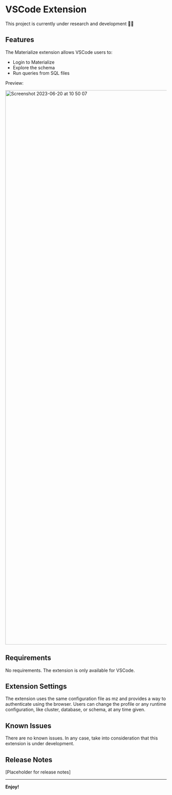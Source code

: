# VSCode Extension
This project is currently under research and development 👷‍♂️

## Features

The Materialize extension allows VSCode users to:
* Login to Materialize
* Explore the schema
* Run queries from SQL files

Preview:

<img width="1728" alt="Screenshot 2023-06-20 at 10 50 07" src="https://github.com/MaterializeInc/vscode-extension/assets/11491779/46058781-9528-4710-8c61-a6960b8279ac">

## Requirements

No requirements. The extension is only available for VSCode.

## Extension Settings

The extension uses the same configuration file as mz and provides a way to authenticate using the browser. Users can change the profile or any runtime configuration, like cluster, database, or schema, at any time given.

## Known Issues

There are no known issues. In any case, take into consideration that this extension is under development. 

## Release Notes

[Placeholder for release notes]

---

<!--# Developers-->
<!--## Following extension guidelines-->

<!--Ensure that you've read through the extensions guidelines and follow the best practices for creating your extension.-->

<!--* [Extension Guidelines](https://code.visualstudio.com/api/references/extension-guidelines)-->

<!--## For more information-->

<!--* [Visual Studio Code's Markdown Support](http://code.visualstudio.com/docs/languages/markdown)-->
<!--* [Markdown Syntax Reference](https://help.github.com/articles/markdown-basics/)-->

**Enjoy!**
